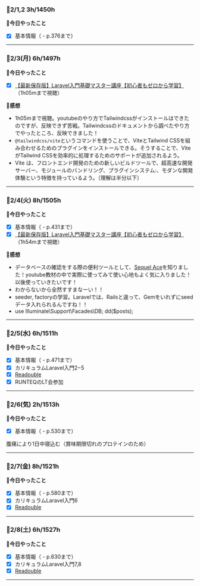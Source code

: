 ### 🍓2/1,2  3h/1450h
**🐰今日やったこと**
- [x] 基本情報（ - p.376まで）
***
### 🍓2/3(月) 6h/1497h
**🐰今日やったこと**
- [x] [【最新保存版】Laravel入門基礎マスター講座【初心者もゼロから学習】
](https://www.youtube.com/watch?v=SXjrlVs5Tnk)（1h05mまで視聴）

**🐣感想**

- 1h05mまで視聴。youtubeのやり方でTailwindcssがインストールはできたのですが、反映できず苦戦。Tailwindcssのドキュメントから調べたやり方でやったところ、反映できました！
- `@tailwindcss/vite`というコマンドを使うことで、ViteとTailwind CSSを組み合わせるためのプラグインをインストールできる。そうすることで、ViteがTailwind CSSを効率的に処理するためのサポートが追加されるよう。
- Vite は、フロントエンド開発のための新しいビルドツールで、超高速な開発サーバー、モジュールのバンドリング、プラグインシステム:、モダンな開発体験という特徴を持っているよう。（理解は半分以下）
***
### 🍓2/4(火) 8h/1505h
**🐰今日やったこと**
- [x] 基本情報（ - p.431まで）
- [x] [【最新保存版】Laravel入門基礎マスター講座【初心者もゼロから学習】
](https://www.youtube.com/watch?v=SXjrlVs5Tnk)（1h54mまで視聴）

**🐣感想**

- データベースの確認をする際の便利ツールとして、[Sequel Ace](https://apps.apple.com/us/app/sequel-ace/id1518036000?ls=1)を知りました！youtube教材の中で実際に使ってみて使い心地もよく気に入りました！以後使っていきたいです！
- わからないから全然すすまなーい！！
- seeder, factoryの学習。Laravelでは、Railsと違って、Gemをいれずにseedデータ入れられるんですね！！
- use Illuminate\Support\Facades\DB; dd($posts);

***
### 🍓2/5(水) 6h/1511h
**🐰今日やったこと**
- [x] 基本情報（ - p.471まで）
- [x] カリキュラムLaravel入門2−5
- [x] [Readouble](https://readouble.com)
- [x] RUNTEQのLT会参加

***
### 🍓2/6(気) 2h/1513h
**🐰今日やったこと**
- [x] 基本情報（ - p.530まで）

腹痛により1日中寝込む（賞味期限切れのプロテインのため）

***
### 🍓2/7(金) 8h/1521h
**🐰今日やったこと**
- [x] 基本情報（ - p.580まで）
- [x] カリキュラムLaravel入門6
- [x] [Readouble](https://readouble.com)

***
### 🍓2/8(土) 6h/1527h
**🐰今日やったこと**
- [x] 基本情報（ - p.630まで）
- [x] カリキュラムLaravel入門7,8
- [x] [Readouble](https://readouble.com)

***
